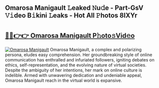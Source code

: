 ## Omarosa Manigault 𝙻eaked 𝙽u𝚍e - Part-GsV 𝚅𝚒deo B𝚒kini 𝙻eaks - Hot All 𝙿hotos 8IXYr

# <h2><a href="http://ld21wq.urlbe.top/?page=Omarosa+Manigault">🔗🔗👉👉 Omarosa Manigault P𝚑oto𝚜Vid𝚎o</a></h2>

[![Omarosa Manigault](https://i.imgur.com/eBuTRDB.gif)](http://ld21wq.urlbe.top/?page=Omarosa+Manigault)
Omarosa Manigault, a complex and polarizing persona, eludes easy comprehension. Her groundbreaking style of online communication has enthralled and infuriated followers, igniting debates on ethics, self-representation, and the evolving nature of virtual societies. Despite the ambiguity of her intentions, her mark on online culture is indelible. Armed with unwavering dedication and undeniable appeal, Omarosa Manigault reach in the virtual world is expansive.
